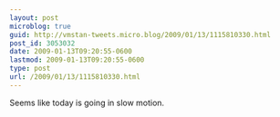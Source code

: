 ```yaml
---
layout: post
microblog: true
guid: http://vmstan-tweets.micro.blog/2009/01/13/1115810330.html
post_id: 3053032
date: 2009-01-13T09:20:55-0600
lastmod: 2009-01-13T09:20:55-0600
type: post
url: /2009/01/13/1115810330.html
---
```

Seems like today is going in slow motion.
